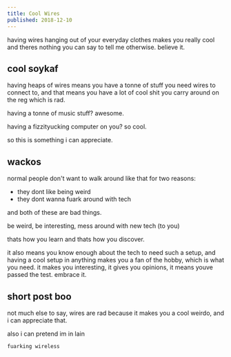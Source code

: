 ```yaml
---
title: Cool Wires
published: 2018-12-10
---
```


having wires hanging out of your everyday clothes makes you really cool and theres nothing you can say to tell me otherwise. believe it.

## cool soykaf

having heaps of wires means you have a tonne of stuff you need wires to connect to, and that means you have a lot of cool shit you carry around on the reg which is rad.

having a tonne of music stuff? awesome.

having a fizzityucking computer on you? so cool.

so this is something i can appreciate.

## wackos

normal people don't want to walk around like that for two reasons:

* they dont like being weird
* they dont wanna fuark around with tech

and both of these are bad things.

be weird, be interesting, mess around with new tech (to you)

thats how you learn and thats how you discover.

it also means you know enough about the tech to need such a setup, and having a cool setup in anything makes you a fan of the hobby, which is what you need. it makes you interesting, it gives you opinions, it means youve passed the test. embrace it.

## short post boo

not much else to say, wires are rad because it makes you a cool weirdo, and i can appreciate that.

also i can pretend im in lain

`fuarking wireless`
